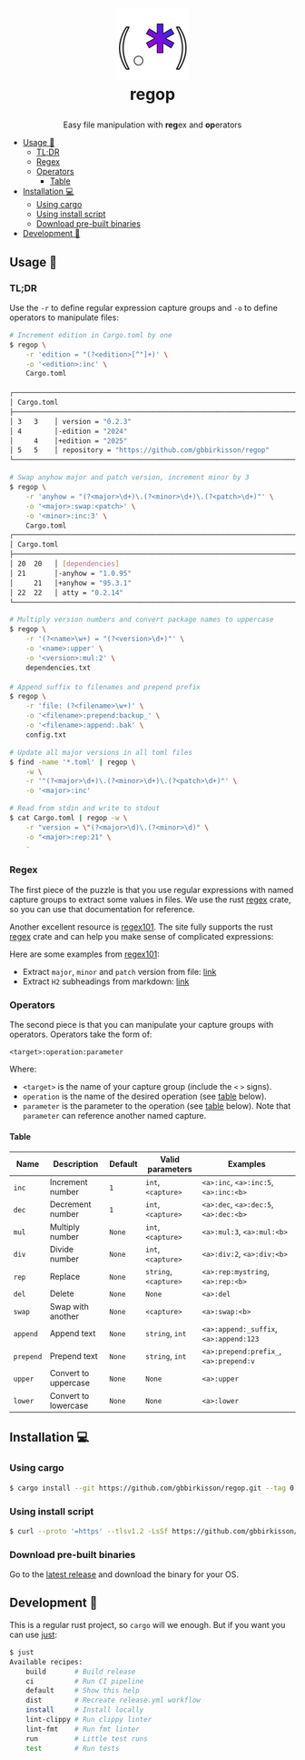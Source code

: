<h1>
  <p align="center">
    <a href="https://github.com/gbbirkisson/regop">
      <img src="https://raw.githubusercontent.com/gbbirkisson/regop/main/logo.png" alt="Logo" height="128">
    </a>
    <br>regop
  </p>
</h1>

<p align="center">
  Easy file manipulation with <b>reg</b>ex and <b>op</b>erators
</p>

<!-- vim-markdown-toc GFM -->

* [Usage 📖](#usage-)
  * [TL;DR](#tldr)
  * [Regex](#regex)
  * [Operators](#operators)
    * [Table](#table)
* [Installation 💻](#installation-)
  * [Using cargo](#using-cargo)
  * [Using install script](#using-install-script)
  * [Download pre-built binaries](#download-pre-built-binaries)
* [Development 🚧](#development-)

<!-- vim-markdown-toc -->

## Usage 📖

### TL;DR

Use the `-r` to define regular expression capture groups and `-o` to define operators to
manipulate files:

```bash
# Increment edition in Cargo.toml by one
$ regop \
    -r 'edition = "(?<edition>[^"]+)' \
    -o '<edition>:inc' \
    Cargo.toml

┌───────────────────────────────────────────────────────────────────────────────
│ Cargo.toml
├───────────────────────────────────────────────────────────────────────────────
│ 3   3    │ version = "0.2.3"
│ 4        │-edition = "2024"
│     4    │+edition = "2025"
│ 5   5    │ repository = "https://github.com/gbbirkisson/regop"
└───────────────────────────────────────────────────────────────────────────────
```

```bash
# Swap anyhow major and patch version, increment minor by 3
$ regop \
    -r 'anyhow = "(?<major>\d+)\.(?<minor>\d+)\.(?<patch>\d+)"' \
    -o '<major>:swap:<patch>' \
    -o '<minor>:inc:3' \
    Cargo.toml
┌───────────────────────────────────────────────────────────────────────────────
│ Cargo.toml
├───────────────────────────────────────────────────────────────────────────────
│ 20  20   │ [dependencies]
│ 21       │-anyhow = "1.0.95"
│     21   │+anyhow = "95.3.1"
│ 22  22   │ atty = "0.2.14"
└───────────────────────────────────────────────────────────────────────────────
```

```bash
# Multiply version numbers and convert package names to uppercase
$ regop \
    -r '(?<name>\w+) = "(?<version>\d+)"' \
    -o '<name>:upper' \
    -o '<version>:mul:2' \
    dependencies.txt

# Append suffix to filenames and prepend prefix
$ regop \
    -r 'file: (?<filename>\w+)' \
    -o '<filename>:prepend:backup_' \
    -o '<filename>:append:.bak' \
    config.txt
```

```bash
# Update all major versions in all toml files
$ find -name '*.toml' | regop \
    -w \
    -r '"(?<major>\d+)\.(?<minor>\d+)\.(?<patch>\d+)"' \
    -o '<major>:inc'
```

```bash
# Read from stdin and write to stdout
$ cat Cargo.toml | regop -w \
    -r "version = \"(?<major>\d)\.(?<minor>\d)" \
    -o "<major>:rep:21" \
    -
```

### Regex

The first piece of the puzzle is that you use regular expressions with named capture groups to
extract some values in files. We use the rust
[regex](https://docs.rs/regex/latest/regex/#example-named-capture-groups) crate, so you can use
that documentation for reference.

Another excellent resource is [regex101](https://regex101.com/). The site fully supports the
rust [regex](https://docs.rs/regex/latest/regex/#example-named-capture-groups) crate and can
help you make sense of complicated expressions:

Here are some examples from [regex101](https://regex101.com/):
- Extract `major`, `minor` and `patch` version from file: [link](https://regex101.com/r/wR5BJ5/1)
- Extract `H2` subheadings from markdown: [link](https://regex101.com/r/ixUPEW/1)

### Operators

The second piece is that you can manipulate your capture groups with operators. Operators
take the form of:

```
<target>:operation:parameter
```

Where:

- `<target>` is the name of your capture group (include the `<` `>` signs).
- `operation` is the name of the desired operation (see [table](#table) below).
- `parameter` is the parameter to the operation (see [table](#table) below). Note that
`parameter` can reference another named capture.

#### Table

| Name      | Description           | Default | Valid parameters      | Examples                                        |
| --------- | --------------------- | ------- | --------------------- | ----------------------------------------------- |
| `inc`     | Increment number      | `1`     | `int`, `<capture>`    | `<a>:inc`, `<a>:inc:5`, `<a>:inc:<b>`           |
| `dec`     | Decrement number      | `1`     | `int`, `<capture>`    | `<a>:dec`, `<a>:dec:5`, `<a>:dec:<b>`           |
| `mul`     | Multiply number       | `None`  | `int`, `<capture>`    | `<a>:mul:3`, `<a>:mul:<b>`                      |
| `div`     | Divide number         | `None`  | `int`, `<capture>`    | `<a>:div:2`, `<a>:div:<b>`                      |
| `rep`     | Replace               | `None`  | `string`, `<capture>` | `<a>:rep:mystring`, `<a>:rep:<b>`               |
| `del`     | Delete                | `None`  | `None`                | `<a>:del`                                       |
| `swap`    | Swap with another     | `None`  | `<capture>`           | `<a>:swap:<b>`                                  |
| `append`  | Append text           | `None`  | `string`, `int`       | `<a>:append:_suffix`, `<a>:append:123`          |
| `prepend` | Prepend text          | `None`  | `string`, `int`       | `<a>:prepend:prefix_`, `<a>:prepend:v`          |
| `upper`   | Convert to uppercase  | `None`  | `None`                | `<a>:upper`                                     |
| `lower`   | Convert to lowercase  | `None`  | `None`                | `<a>:lower`                                     |

## Installation 💻

### Using cargo

<!--x-release-please-start-version-->
```bash
$ cargo install --git https://github.com/gbbirkisson/regop.git --tag 0.5.4
```
<!--x-release-please-end-->

### Using install script

<!--x-release-please-start-version-->
```bash
$ curl --proto '=https' --tlsv1.2 -LsSf https://github.com/gbbirkisson/regop/releases/download/0.5.4/regop-installer.sh | sh
```
<!--x-release-please-end-->

### Download pre-built binaries

Go to the [latest release](https://github.com/gbbirkisson/regop/releases/latest) and download
the binary for your OS.

## Development 🚧

This is a regular rust project, so `cargo` will we enough. But if you want you can use
[just](https://github.com/casey/just):

```bash
$ just
Available recipes:
    build       # Build release
    ci          # Run CI pipeline
    default     # Show this help
    dist        # Recreate release.yml workflow
    install     # Install locally
    lint-clippy # Run clippy linter
    lint-fmt    # Run fmt linter
    run         # Little test runs
    test        # Run tests
```
